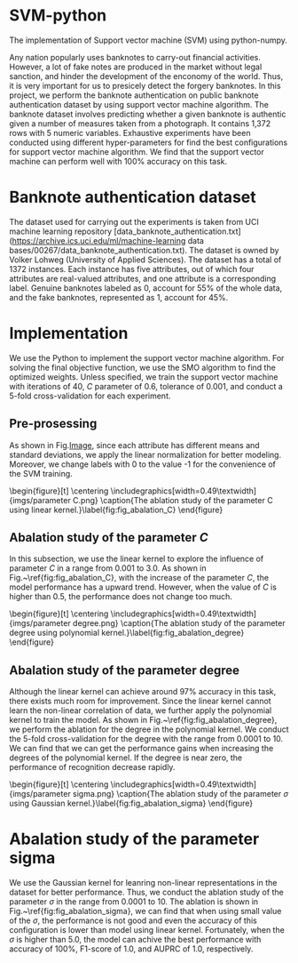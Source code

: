 # SVM-python
 The implementation of Support vector machine (SVM) using python-numpy.

Any nation popularly uses banknotes to carry-out financial activities. However, a lot of fake notes are produced in the market without legal sanction, and hinder the development of the enconomy of the world. Thus, it is very important for us to presicely detect the forgery banknotes. In this project, we perform the banknote authentication on public banknote authentication dataset by using support vector machine algorithm. The banknote dataset involves predicting whether a given banknote is authentic given a number of measures taken from a photograph. It contains 1,372 rows with 5 numeric variables. Exhaustive experiments have been conducted using different hyper-parameters for find the best configurations for support vector machine algorithm. We find that the support vector machine can perform well with 100\% accuracy on this task.

# Banknote authentication dataset
The dataset used for carrying out the experiments is taken from UCI machine learning repository [data_banknote_authentication.txt](https://archive.ics.uci.edu/ml/machine-learning data bases/00267/data_banknote_authentication.txt). The dataset is owned by Volker Lohweg (University of Applied Sciences). The dataset has a total of 1372 instances. Each instance has five attributes, out of which four attributes are real-valued attributes, and one attribute is a corresponding label. Genuine banknotes labeled as 0, account for 55\% of the whole data, and the fake banknotes, represented as 1, account for 45\%.

# Implementation
We use the Python to implement the support vector machine algorithm. For solving the final objective function, we use the SMO algorithm to find the optimized weights. Unless specified, we train the support vector machine with iterations of 40, $C$ parameter of 0.6, tolerance of 0.001, and conduct a 5-fold cross-validation for each experiment.

## Pre-prosessing
As shown in Fig.[Image](./hist.png), since each attribute has different means and standard deviations,  we apply the linear normalization for better modeling. Moreover, we change labels with 0 to the value -1 for the convenience of the SVM training. 



\begin{figure}[t]
	\centering
	\includegraphics[width=0.49\textwidth]{imgs/parameter C.png}
	\caption{The ablation study of the parameter C using linear kernel.}\label{fig:fig_abalation_C}
\end{figure}

## Abalation study of the parameter $C$
In this subsection, we use the linear kernel to explore the influence of parameter $C$ in a range from $0.001$ to $3.0$. As shown in Fig.~\ref{fig:fig_abalation_C}, with the increase of the parameter $C$, the model performance has a upward trend. However, when the value of $C$ is higher than 0.5, the performance does not change too much.


\begin{figure}[t]
	\centering
	\includegraphics[width=0.49\textwidth]{imgs/parameter degree.png}
	\caption{The ablation study of the parameter degree using polynomial kernel.}\label{fig:fig_abalation_degree}
\end{figure}


## Abalation study of the parameter degree
Although the linear kernel can achieve around $97\%$ accuracy in this task, there exists much room for improvement. Since the linear kernel cannot learn the non-linear correlation of data, we further apply the polynomial kernel to train the model. As shown in Fig.~\ref{fig:fig_abalation_degree}, we perform the ablation for the degree in the polynomial kernel. We conduct the 5-fold cross-validation for the degree with the range from $0.0001$ to $10$. We can find that we can get the performance gains when increasing the degrees of the polynomial kernel. If the degree is near zero, the performance of recognition decrease rapidly. 

\begin{figure}[t]
	\centering
	\includegraphics[width=0.49\textwidth]{imgs/parameter sigma.png}
	\caption{The ablation study of the parameter $\sigma$ using Gaussian kernel.}\label{fig:fig_abalation_sigma}
\end{figure}


# Abalation study of the parameter sigma
We use the Gaussian kernel for leanring non-linear representations in the dataset for better performance. Thus, we conduct the ablation study of the parameter $\sigma$ in the range from $0.0001$ to $10$. The ablation is shown in Fig.~\ref{fig:fig_abalation_sigma}, we can find that when using small value of the $\sigma$, the performance is not good and even the accuracy of this configuration is lower than model using linear kernel. Fortunately, when the $\sigma$ is higher than 5.0, the model can achive the best performance with  accuracy of $100\%$,  F1-score of $1.0$, and AUPRC of $1.0$, respectively.
